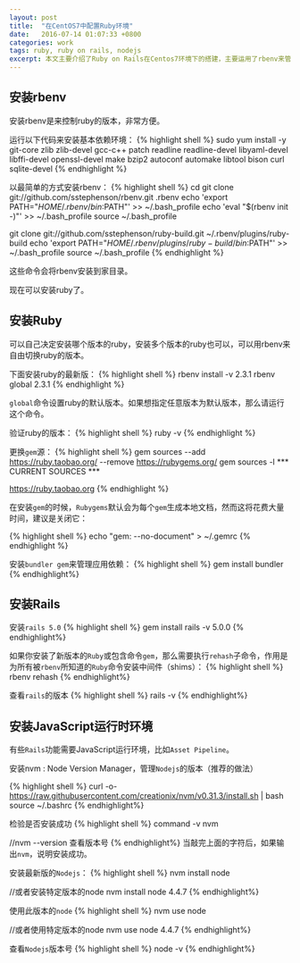 ```yaml
---
layout: post
title:  "在CentOS7中配置Ruby环境"
date:   2016-07-14 01:07:33 +0800
categories: work
tags: ruby, ruby on rails, nodejs
excerpt: 本文主要介绍了Ruby on Rails在Centos7环境下的搭建，主要运用了rbenv来管理和安装ruby。同时也介绍了Nodejs的安装方法，主要参考了官方的安装方法，使用nvm来管理和安装Nodejs，也是非常简单的，希望对大家有用！
---
```


## 安装rbenv
安装rbenv是来控制ruby的版本，非常方便。

运行以下代码来安装基本依赖环境：
{% highlight shell %}
sudo yum install -y git-core zlib zlib-devel gcc-c++ patch readline readline-devel libyaml-devel libffi-devel openssl-devel make bzip2 autoconf automake libtool bison curl sqlite-devel
{% endhighlight %}

以最简单的方式安装rbenv：
{% highlight shell %}
cd
git clone git://github.com/sstephenson/rbenv.git .rbenv
echo 'export PATH="$HOME/.rbenv/bin:$PATH"' >> ~/.bash_profile
echo 'eval "$(rbenv init -)"' >> ~/.bash_profile
source ~/.bash_profile

git clone git://github.com/sstephenson/ruby-build.git ~/.rbenv/plugins/ruby-build
echo 'export PATH="$HOME/.rbenv/plugins/ruby-build/bin:$PATH"' >> ~/.bash_profile
source ~/.bash_profile
{% endhighlight %}

这些命令会将rbenv安装到家目录。

现在可以安装ruby了。

## 安装Ruby
可以自己决定安装哪个版本的ruby，安装多个版本的ruby也可以，可以用rbenv来自由切换ruby的版本。

下面安装ruby的最新版：
{% highlight shell %}
rbenv install -v 2.3.1
rbenv global 2.3.1
{% endhighlight %}

`global`命令设置ruby的默认版本。如果想指定任意版本为默认版本，那么请运行这个命令。

验证ruby的版本：
{% highlight shell %}
ruby -v
{% endhighlight %}

更换`gem`源：
{% highlight shell %}
gem sources --add https://ruby.taobao.org/ --remove https://rubygems.org/
gem sources -l
*** CURRENT SOURCES ***

https://ruby.taobao.org
{% endhighlight %}

在安装`gem`的时候，`Rubygems`默认会为每个`gem`生成本地文档，然而这将花费大量时间，建议是关闭它：

{% highlight shell %}
echo "gem: --no-document" > ~/.gemrc
{% endhighlight %}

安装`bundler gem`来管理应用依赖：
{% highlight shell %}
gem install bundler
{% endhighlight%}

## 安装Rails
安装`rails 5.0`
{% highlight shell %}
gem install rails -v 5.0.0
{% endhighlight%}

如果你安装了新版本的`Ruby`或包含命令`gem`，那么需要执行`rehash`子命令，作用是为所有被`rbenv`所知道的`Ruby`命令安装中间件（shims）：
{% highlight shell %}
rbenv rehash
{% endhighlight%}

查看`rails`的版本
{% highlight shell %}
rails -v
{% endhighlight%}

## 安装JavaScript运行时环境
有些`Rails`功能需要JavaScript运行环境，比如`Asset Pipeline`。

安装nvm
: Node Version Manager，管理`Nodejs`的版本（推荐的做法）

{% highlight shell %}
curl -o- https://raw.githubusercontent.com/creationix/nvm/v0.31.3/install.sh | bash
source ~/.bashrc
{% endhighlight%}

检验是否安装成功
{% highlight shell %}
command -v nvm

//nvm --version 查看版本号
{% endhighlight%}
当敲完上面的字符后，如果输出`nvm`，说明安装成功。

安装最新版的`Nodejs`：
{% highlight shell %}
nvm install node

//或者安装特定版本的node
nvm install node 4.4.7
{% endhighlight%}

使用此版本的`node`
{% highlight shell %}
nvm use node

//或者使用特定版本的node
nvm use node 4.4.7
{% endhighlight%}

查看`Nodejs`版本号
{% highlight shell %}
node -v
{% endhighlight%}

